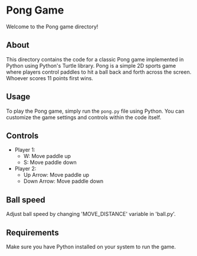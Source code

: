 # Pong Game

Welcome to the Pong game directory!

## About

This directory contains the code for a classic Pong game implemented in Python using Python's Turtle library. Pong is a simple 2D sports game where players control paddles to hit a ball back and forth across the screen. Whoever scores 11 points first wins.

## Usage

To play the Pong game, simply run the `pong.py` file using Python. You can customize the game settings and controls within the code itself.

## Controls

- Player 1:
  - W: Move paddle up
  - S: Move paddle down
- Player 2:
  - Up Arrow: Move paddle up
  - Down Arrow: Move paddle down

## Ball speed

Adjust ball speed by changing 'MOVE_DISTANCE' variable in 'ball.py'.

## Requirements

Make sure you have Python installed on your system to run the game.
